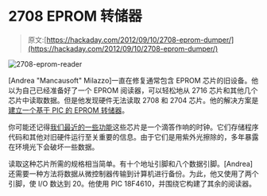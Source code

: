 # 2708 EPROM 转储器

> 原文:[https://hackaday.com/2012/09/10/2708-eprom-dumper/](https://hackaday.com/2012/09/10/2708-eprom-dumper/)

![](../Images/72501ad5f6d7b4f86f20c3a3b047bdfb.png "2708-eprom-reader")

[Andrea "Mancausoft" Milazzo]一直在修复通常包含 EPROM 芯片的旧设备。他以为自己已经准备好了一个 EPROM 阅读器，可以轻松地从 2716 芯片和其他几个芯片中读取数据。但是他发现硬件无法读取 2708 和 2704 芯片。他的解决方案是[建立一个基于 PIC 的 EPROM 转储器](http://museo.freaknet.org/en/eprom-2708/)。

你可能还记得[我们最近的一些功能](http://hackaday.com/2012/06/26/taking-a-dump-from-some-old-hardware/)这些芯片是一个滴答作响的时钟。它们存储程序代码和其他对旧硬件运行至关重要的信息。由于它们是用紫外光擦除的，多年暴露在环境光下会破坏一些数据。

读取这种芯片所需的规格相当简单。有十个地址引脚和八个数据引脚。[Andrea]还需要一种方法将数据从微控制器传输到计算机进行备份。为此，他又使用了两个引脚，使 I/O 数达到 20。他使用 PIC 18F4610，并围绕它构建了其余的阅读器。